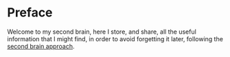 # Preface

Welcome to my second brain, here I store, and share, all the useful information that I might find, in order to avoid forgetting it later, following the [second brain approach](https://www.buildingasecondbrain.com/).